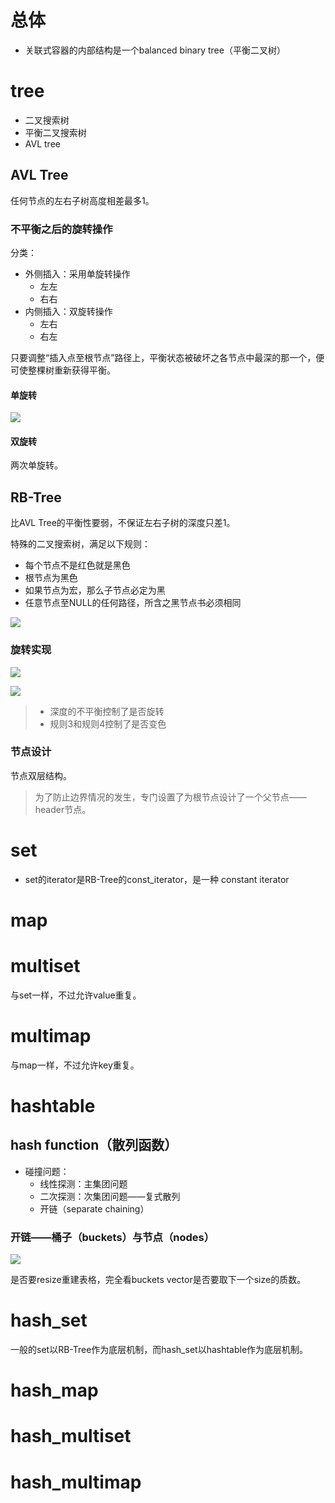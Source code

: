 # 总体
- 关联式容器的内部结构是一个balanced binary tree（平衡二叉树）

# tree
- 二叉搜索树
- 平衡二叉搜索树
- AVL tree

## AVL Tree
任何节点的左右子树高度相差最多1。

### 不平衡之后的旋转操作
分类：
- 外侧插入：采用单旋转操作
  - 左左
  - 右右
- 内侧插入：双旋转操作
  - 左右
  - 右左

只要调整“插入点至根节点”路径上，平衡状态被破坏之各节点中最深的那一个，便可使整棵树重新获得平衡。

#### 单旋转
![][SingleRotation]

[SingleRotation]: ./SingleRotation.jpg

#### 双旋转
两次单旋转。

## RB-Tree
比AVL Tree的平衡性要弱，不保证左右子树的深度只差1。

特殊的二叉搜索树，满足以下规则：
- 每个节点不是红色就是黑色
- 根节点为黑色
- 如果节点为宏，那么子节点必定为黑
- 任意节点至NULL的任何路径，所含之黑节点书必须相同

![][RBTreeStructure]

[RBTreeStructure]: ./RBTreeStructure.jpg

### 旋转实现
![][RBTreeRotation0]

[RBTreeRotation0]: ./RBTreeRotation0.jpg

![][RBTreeRotation1]

[RBTreeRotation1]: ./RBTreeRotation1.jpg

> - 深度的不平衡控制了是否旋转
> - 规则3和规则4控制了是否变色

### 节点设计
节点双层结构。

> 为了防止边界情况的发生，专门设置了为根节点设计了一个父节点——header节点。

# set
- set的iterator是RB-Tree的const_iterator，是一种 constant iterator

# map

# multiset
与set一样，不过允许value重复。

# multimap
与map一样，不过允许key重复。

# hashtable
## hash function（散列函数）
- 碰撞问题：
  - 线性探测：主集团问题
  - 二次探测：次集团问题——复式散列
  - 开链（separate chaining）



### 开链——桶子（buckets）与节点（nodes）

![][HashTable]

[HashTable]: ./HashTable.jpg

是否要resize重建表格，完全看buckets vector是否要取下一个size的质数。

# hash_set
一般的set以RB-Tree作为底层机制，而hash_set以hashtable作为底层机制。

# hash_map

# hash_multiset

# hash_multimap

